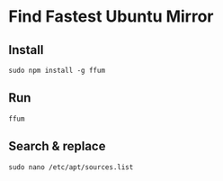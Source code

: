 # Find Fastest Ubuntu Mirror

## Install
	sudo npm install -g ffum

## Run
	ffum

## Search & replace
	sudo nano /etc/apt/sources.list
